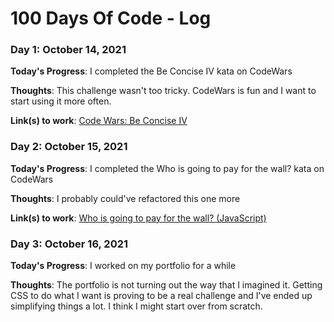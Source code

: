 # 100 Days Of Code - Log

### Day 1: October 14, 2021

**Today's Progress**: I completed the Be Concise IV kata on CodeWars

**Thoughts**: This challenge wasn't too tricky. CodeWars is fun and I want to start using it more often.

**Link(s) to work**: [Code Wars: Be Concise IV](https://www.codewars.com/kata/reviews/57046e21adb0372def00003d/groups/6168424c56e9fc000123a7a0)

### Day 2: October 15, 2021

**Today's Progress**: I completed the Who is going to pay for the wall? kata on CodeWars

**Thoughts**: I probably could've refactored this one more

**Link(s) to work**: [Who is going to pay for the wall? (JavaScript)](https://www.codewars.com/kata/reviews/595797121552c5ed480010fc/groups/60331a7c154fce0001ee8b98)

### Day 3: October 16, 2021

**Today's Progress**: I worked on my portfolio for a while

**Thoughts**: The portfolio is not turning out the way that I imagined it. Getting CSS to do what I want is proving to be a real challenge and I've ended up simplifying things a lot. I think I might start over from scratch.
